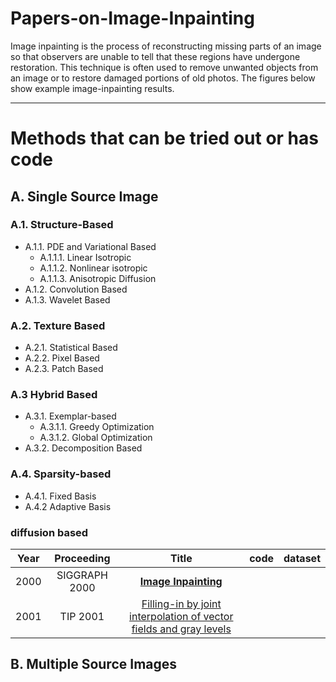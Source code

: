 
# Papers-on-Image-Inpainting

Image inpainting is the process of reconstructing missing parts of an image so that observers are unable to tell that these regions have undergone restoration. This technique is often used to remove unwanted objects from an image or to restore damaged portions of old photos. The figures below show example image-inpainting results.

-------------------------------------

# Methods that can be tried out or has code
## A. Single Source Image
  ### A.1. Structure-Based
   * A.1.1. PDE and Variational Based
     * A.1.1.1. Linear Isotropic
     * A.1.1.2. Nonlinear isotropic
     * A.1.1.3. Anisotropic Diffusion
   * A.1.2. Convolution Based
   * A.1.3. Wavelet Based
  ### A.2. Texture Based
   * A.2.1. Statistical Based
   * A.2.2. Pixel Based
   * A.2.3. Patch Based
  ### A.3 Hybrid Based
   * A.3.1. Exemplar-based
     * A.3.1.1. Greedy Optimization
     * A.3.1.2. Global Optimization
   * A.3.2. Decomposition Based
  ### A.4. Sparsity-based
   * A.4.1. Fixed Basis
   * A.4.2 Adaptive Basis
  ### diffusion based
  Year|Proceeding|Title|code|dataset
--|:--:|:--:|:--:|--
2000|SIGGRAPH 2000|[**Image Inpainting**](https://dl.acm.org/citation.cfm?id=344972)  ||||
2001|TIP 2001|[Filling-in by joint interpolation of vector fields and gray levels](https://conservancy.umn.edu/bitstream/handle/11299/3462/1/1706.pdf)||||
## B. Multiple Source Images












